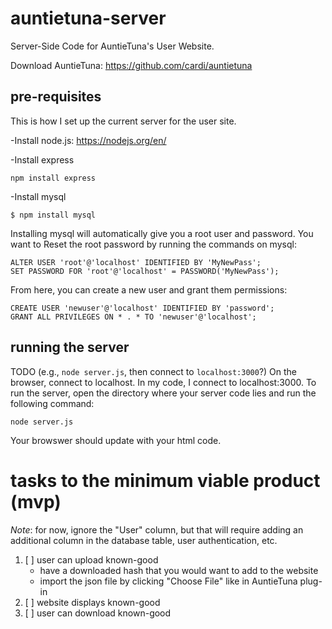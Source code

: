 # auntietuna-server

Server-Side Code for AuntieTuna's User Website.

Download AuntieTuna: https://github.com/cardi/auntietuna

## pre-requisites
This is how I set up the current server for the user site.

-Install node.js: https://nodejs.org/en/

-Install express
```
npm install express
```
-Install mysql
```
$ npm install mysql
```

Installing mysql will automatically give you a root user and password. You want to Reset the root password by running the commands on mysql: 
```
ALTER USER 'root'@'localhost' IDENTIFIED BY 'MyNewPass';
SET PASSWORD FOR 'root'@'localhost' = PASSWORD('MyNewPass');
```
From here, you can create a new user and grant them permissions: 
```
CREATE USER 'newuser'@'localhost' IDENTIFIED BY 'password';
GRANT ALL PRIVILEGES ON * . * TO 'newuser'@'localhost';
```

## running the server

TODO (e.g., `node server.js`, then connect to `localhost:3000`?)
On the browser, connect to localhost. In my code, I connect to localhost:3000. To run the server, open the directory where your server code lies and run the following command: 
```
node server.js
```
Your browswer should update with your html code. 

# tasks to the minimum viable product (mvp)

_Note_: for now, ignore the "User" column, but that will require adding
an additional column in the database table, user authentication, etc.

1. [ ] user can upload known-good
   - have a downloaded hash that you would want to add to the website
   - import the json file by clicking "Choose File" like in AuntieTuna plug-in
2. [ ] website displays known-good
3. [ ] user can download known-good
